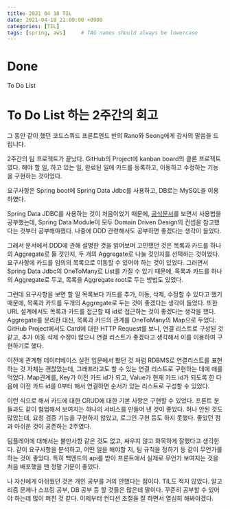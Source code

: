 ```yaml
---
title: 2021 04 18 TIL
date: 2021-04-18 21:00:00 +0900
categories: [TIL]
tags: [spring, aws]     # TAG names should always be lowercase
---
```


# Done

To Do List

# To Do List 하는 2주간의 회고

그 동안 같이 했던 코드스쿼드 프론트엔드 반의 Rano와 Seong에게 감사의 말씀을 드립니다.

2주간의 팀 프로젝트가 끝났다. GitHub의 Project에 kanban board의 클론 프로젝트였다. 해야 할 일, 하고 있는 일, 완료된 일에 카드를 등록하고, 이동하고 수정하는 기능을 구현하는 것이었다.

요구사항은 Spring boot에 Spring Data Jdbc를 사용하고, DB로는 MySQL을 이용하였다.

Spring Data JDBC를 사용하는 것이 처음이었기 때문에, [공식문서](https://docs.spring.io/spring-data/jdbc/docs/current/reference/html/#reference)를 보면서 사용법을 공부했는데, Spring Data Module이 모두 Domain Driven Design의 컨셉을 참고했다는 것부터 공부해야했다. 나중에 DDD 관련해서도 공부하면 좋겠다는 생각이 들었다.

그래서 문서에서 DDD에 관해 설명한 것을 읽어보며 고민했던 것은 목록과 카드를 하나의 Aggregate로 둘 것인지, 두 개의 Aggregate로 나눌 것인지를 선택하는 것이었다. 요구사항에 카드를 임의의 목록으로 이동할 수 있어야 하는 것이 있었다. 그러면서 Spring Data Jdbc의 OneToMany로 List를 가질 수 있기 때문에, 목록과 카드를 하나의 Aggregate로 두고, 목록을 Aggregate root로 두는 방법도 있었다.

그런데 요구사항을 보면 할 일 목록보다 카드를 추가, 이동, 삭제, 수정할 수 있다고 했기 때문에, 목록과 카드를 두개의 Aggregate로 두는 것이 좋겠다는 생각이 들었다. 또한 URL 설계에서도 목록과 카드를 접근할 때 id로 접근하는 것이 좋겠다는 생각을 했다. Aggregate를 분리한 대신, 목록과 카드의 관계를 OneToMany의 Map으로 두었다. GitHub Project에서도 Card에 대한 HTTP Request를 보니, 연결 리스트로 구성된 것 같고, 추가 이동 삭제 수정이 많으니 연결 리스트가 좋겠다고 생각해서 이를 이용하여 구현하기로 했다.

이전에 관계형 데이터베이스 실전 입문에서 봤던 것 처럼 RDBMS로 연결리스트를 표현하는 것 자체는 괜찮았는데, 그래프라고도 할 수 있는 연결 리스트로 구현하는 데에 애를 먹었다. Map관계를, Key가 이전 카드 id가 되고, Value가 현재 카드 id가 되도록 한 다음에 이전 카드 id를 0부터 해서 연결하면 순서가 있는 리스트로 구성할 수 있었다. 

이런 식으로 해서 카드에 대한 CRUD에 대한 기본 사항은 구현할 수 있었다. 프론트 분들과도 같이 협업해서 보여지는 하나의 서비스를 만들어 낸 것이 좋았다. 허나 안된 것도 많았는데, 요청 검증 기능을 구현하지 않았고, 로그인 구현 등도 하지 못했다. 좋았던 점과 아쉬운 것이 공존하는 2주였다.

팀플레이에 대해서는 불만사항 같은 것도 없고, 싸우지 않고 화목하게 잘했다고 생각한다. 같이 요구사항을 분석하고, 어떤 일을 해야할 지, 팀 규칙을 정하기 등 같이 무언가를 하는 것이 좋았다. 특히 백엔드의 api를 받아 프론트에서 실제로 무언가 보여지는 것을 처음 배포했을 땐 정말 기분이 좋았다.

나 자신에게 아쉬웠던 것은 개인 공부를 거의 안했다는 점이다. TIL도 적지 않았다. 알고리즘 문제나 스프링 공부, DB 공부 등 할 것들은 많은데 말이다. 꾸준히 공부할 수 있어야 하는데 많이 퍼진 것 같다. 이제부터 컨디션 조절을 잘 하면서 열심히 해봐야겠다.
